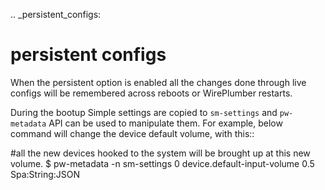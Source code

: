 .. _persistent_configs:

persistent configs
==================
When the persistent option is enabled all the changes done through live configs
will be remembered across reboots or WirePlumber restarts.

During the bootup Simple settings are copied to `sm-settings` and `pw-metadata`
API can be used to manipulate them. For example, below command will change the
device default volume, with this::

  #all the new devices hooked to the system will be brought up at this new volume.
  $ pw-metadata -n sm-settings 0 device.default-input-volume 0.5 Spa:String:JSON



